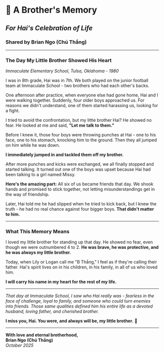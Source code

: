 # 🏈 A Brother's Memory
## *For Hai's Celebration of Life*
### **Shared by Brian Ngo (Chú Thắng)**

---

### **The Day My Little Brother Showed His Heart**
*Immaculate Elementary School, Tulsa, Oklahoma - 1980*

I was in 8th grade, Hai was in 7th. We both played on the junior football team at Immaculate School - two brothers who had each other's backs.

One afternoon after practice, when everyone else had gone home, Hai and I were walking together. Suddenly, four older boys approached us. For reasons we didn't understand, one of them started harassing us, looking for a fight.

I tried to avoid the confrontation, but my little brother Hai? He showed no fear. He looked at me and said, **"Let me talk to them."**

Before I knew it, those four boys were throwing punches at Hai - one to his face, one to his stomach, knocking him to the ground. Then they all jumped on him while he was down.

**I immediately jumped in and tackled them off my brother.**

After more punches and kicks were exchanged, we all finally stopped and started talking. It turned out one of the boys was upset because Hai had been talking to a girl named Missy. 

**Here's the amazing part:** All six of us became friends that day. We shook hands and promised to stick together, not letting misunderstandings get in the way of friendship.

Later, Hai told me he had slipped when he tried to kick back, but I knew the truth - he had no real chance against four bigger boys. **That didn't matter to him.**

---

### **What This Memory Means**

I loved my little brother for standing up that day. He showed no fear, even though we were outnumbered 4 to 2. **He was brave, he was protective, and he was always my little brother.**

Today, when Lily or Logan call me "B Thắng," I feel as if they're calling their father. Hai's spirit lives on in his children, in his family, in all of us who loved him.

**I will carry his name in my heart for the rest of my life.**

---

*That day at Immaculate School, I saw who Hai really was - fearless in the face of challenge, loyal to family, and someone who could turn enemies into friends. Those same qualities defined him his entire life as a devoted husband, loving father, and cherished brother.*

**I miss you, Hai. You were, and always will be, my little brother.** 💙

---

**With love and eternal brotherhood,**  
**Brian Ngo (Chú Thắng)**  
*October 2025*